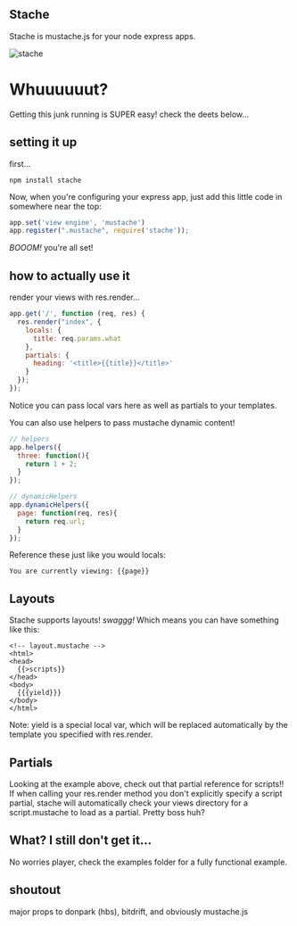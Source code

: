Stache
------
Stache is mustache.js for your node express apps.

![stache](http://f.cl.ly/items/1C3o2G3a121b1W1h0L1o/draft_lens8690031module75775171photo_1261762807mustacheold.jpg)

Whuuuuuut?
==========

Getting this junk running is SUPER easy! check the deets below...


setting it up
-------------

first...

    npm install stache

Now, when you're configuring your express app, just add this little code in somewhere near the top:

```javascript
app.set('view engine', 'mustache')
app.register(".mustache", require('stache'));
```

*BOOOM!* you're all set!


how to actually use it
----------------------

render your views with res.render...

```javascript
app.get('/', function (req, res) {
  res.render("index", {
    locals: {
      title: req.params.what
    },
    partials: {
      heading: '<title>{{title}}</title>'
    }
  });
});
```

Notice you can pass local vars here as well as partials to your templates.

You can also use helpers to pass mustache dynamic content!

```javascript
// helpers
app.helpers({
  three: function(){
    return 1 + 2;
  }
});

// dynamicHelpers
app.dynamicHelpers({
  page: function(req, res){
    return req.url;
  }
});
```

Reference these just like you would locals:

    You are currently viewing: {{page}}

Layouts
-------

Stache supports layouts! *swaggg!* Which means you can have something like this:

    <!-- layout.mustache -->
    <html>
    <head>
      {{>scripts}}
    </head>
    <body>
      {{{yield}}}
    </body>
    </html>

Note: yield is a special local var, which will be replaced automatically by the template you specified with res.render.


Partials
--------

Looking at the example above, check out that partial reference for scripts!! If when calling your res.render method you don't explicitly specify a script partial, stache will automatically check your views directory for a script.mustache to load as a partial. Pretty boss huh?


What? I still don't get it...
-----------------------------

No worries player, check the examples folder for a fully functional example.


shoutout
--------
major props to donpark (hbs), bitdrift, and obviously mustache.js